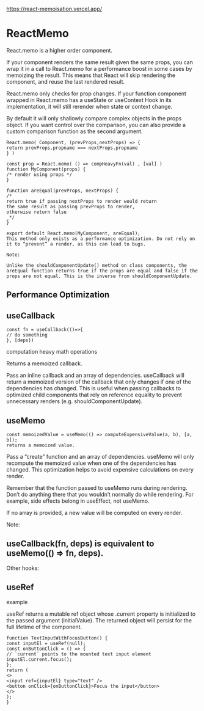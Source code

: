 https://react-memoisation.vercel.app/

# ReactMemo

React.memo is a higher order component.

If your component renders the same result given the same props, you can wrap it in a call to React.memo for a performance boost in some cases by memoizing the result. This means that React will skip rendering the component, and reuse the last rendered result.

React.memo only checks for prop changes. If your function component wrapped in React.memo has a useState or useContext Hook in its implementation, it will still rerender when state or context change.

By default it will only shallowly compare complex objects in the props object. If you want control over the comparison, you can also provide a custom comparison function as the second argument.

```
React.memo( Component, (prevProps,nextProps) => {
return prevProps.propname === nextProps.propname
} )
```

```
const prop = React.memo( () => compHeavyFn(val) , [val] )
function MyComponent(props) {
/* render using props */
}

function areEqual(prevProps, nextProps) {
/*
return true if passing nextProps to render would return
the same result as passing prevProps to render,
otherwise return false
_*/
}
```

```
export default React.memo(MyComponent, areEqual);
This method only exists as a performance optimization. Do not rely on it to “prevent” a render, as this can lead to bugs.
```

`Note:`

```
Unlike the shouldComponentUpdate() method on class components, the areEqual function returns true if the props are equal and false if the props are not equal. This is the inverse from shouldComponentUpdate.
```

## Performance Optimization

## useCallback

```
const fn = useCallback(()=>{
// do something
}, [deps])
```

computation heavy math operations

Returns a memoized callback.

Pass an inline callback and an array of dependencies. useCallback will return a memoized version of the callback that only changes if one of the dependencies has changed. This is useful when passing callbacks to optimized child components that rely on reference equality to prevent unnecessary renders (e.g. shouldComponentUpdate).

## useMemo

```
const memoizedValue = useMemo(() => computeExpensiveValue(a, b), [a, b]);
returns a memoized value.
```

Pass a “create” function and an array of dependencies. useMemo will only recompute the memoized value when one of the dependencies has changed. This optimization helps to avoid expensive calculations on every render.

Remember that the function passed to useMemo runs during rendering. Don’t do anything there that you wouldn’t normally do while rendering. For example, side effects belong in useEffect, not useMemo.

If no array is provided, a new value will be computed on every render.

Note:

## useCallback(fn, deps) is equivalent to useMemo(() => fn, deps).

Other hooks:

## useRef

example

useRef returns a mutable ref object whose .current property is initialized to the passed argument (initialValue). The returned object will persist for the full lifetime of the component.

```
function TextInputWithFocusButton() {
const inputEl = useRef(null);
const onButtonClick = () => {
// `current` points to the mounted text input element
inputEl.current.focus();
};
return (
<>
<input ref={inputEl} type="text" />
<button onClick={onButtonClick}>Focus the input</button>
</>
);
}
```
